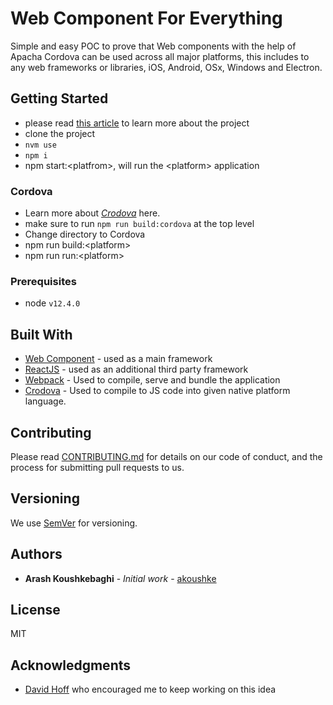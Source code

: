 # Web Component For Everything
Simple and easy POC to prove that Web components with the help of Apacha Cordova can be used across all major platforms, this includes to any web frameworks or libraries, iOS, Android, OSx, Windows and Electron.
## Getting Started

  * please read [this article](https://medium.com/@arash.koush/web-components-for-everything-a6ece0c24559) to learn more about the project
  * clone the project
  * `nvm use`
  * `npm i`
  * npm start:\<platfrom>, will run the \<platform> application

### Cordova
 * Learn more about [*Crodova*](https://cordova.apache.org/) here.
 * make sure to run `npm run build:cordova` at the top level 
 * Change directory to Cordova
 * npm run build:\<platform> 
 * npm run run:\<platform>


### Prerequisites

  * node `v12.4.0`

## Built With

* [Web Component](https://www.webcomponents.org/introduction) - used as a main framework
* [ReactJS](https://reactjs.org) - used as an additional third party framework
* [Webpack](https://webpack.js.org/) - Used to compile, serve and bundle the application
* [Crodova](https://cordova.apache.org/) - Used to compile to JS code into given native platform language.

## Contributing

Please read [CONTRIBUTING.md](https://gist.github.com/PurpleBooth/b24679402957c63ec426) for details on our code of conduct, and the process for submitting pull requests to us.

## Versioning

We use [SemVer](http://semver.org/) for versioning.

## Authors

* **Arash Koushkebaghi** - *Initial work* - [akoushke](https://github.com/akoushke)

## License

MIT

## Acknowledgments

* [David Hoff](https://github.com/harborhoffer) who encouraged me to keep working on this idea